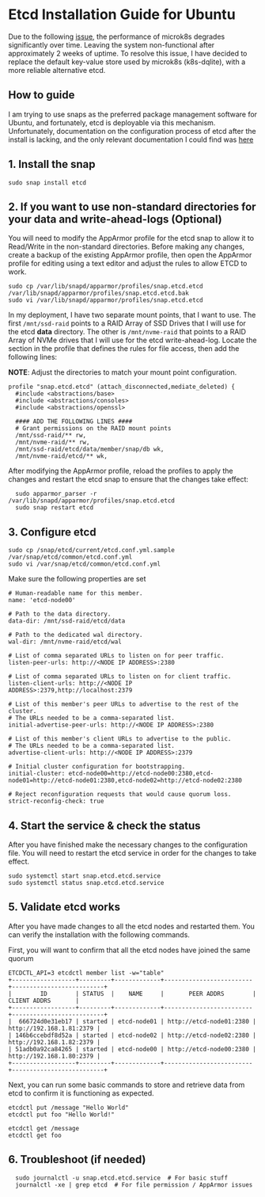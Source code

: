 # Etcd Installation Guide for Ubuntu

Due to the following [issue](https://github.com/canonical/microk8s/issues/3227), the performance of microk8s degrades 
significantly over time. Leaving the system non-functional after approximately 2 weeks of uptime. To resolve this issue,
I have decided to replace the default key-value store used by microk8s (k8s-dqlite), with a more reliable alternative etcd.

## How to guide

I am trying to use snaps as the preferred package management software for Ubuntu, and fortunately, etcd is deployable 
via this mechanism. Unfortunately, documentation on the configuration process of etcd after the install is lacking, and 
the only relevant documentation I could find was [here](https://github.com/adamelliotfields/notes/blob/master/containers/2018-02-04-setting-up-an-etcd-cluster-with-ubuntu-snappy.md)

## 1. Install the snap

`sudo snap install etcd`

## 2. If you want to use non-standard directories for your data and write-ahead-logs (Optional)

You will need to modify the AppArmor profile for the etcd snap to allow it to Read/Write in the non-standard directories.
Before making any changes, create a backup of the existing AppArmor profile, then open the AppArmor profile for editing 
using a text editor and adjust the rules to allow ETCD to work.

```
sudo cp /var/lib/snapd/apparmor/profiles/snap.etcd.etcd /var/lib/snapd/apparmor/profiles/snap.etcd.etcd.bak
sudo vi /var/lib/snapd/apparmor/profiles/snap.etcd.etcd
```

In my deployment, I have two separate mount points, that I want to use. The first `/mnt/ssd-raid` points to a RAID Array
of SSD Drives that I will use for the etcd **data** directory. The other is `/mnt/nvme-raid` that points to a RAID Array of 
NVMe drives that I will use for the etcd write-ahead-log. Locate the section in the profile that defines the rules for 
file access, then add the following lines:

**NOTE**: Adjust the directories to match your mount point configuration.

```
profile "snap.etcd.etcd" (attach_disconnected,mediate_deleted) {
  #include <abstractions/base>
  #include <abstractions/consoles>
  #include <abstractions/openssl>

  #### ADD THE FOLLOWING LINES #### 
  # Grant permissions on the RAID mount points  
  /mnt/ssd-raid/** rw,
  /mnt/nvme-raid/** rw,
  /mnt/ssd-raid/etcd/data/member/snap/db wk,
  /mnt/nvme-raid/etcd/** wk,
```

After modifying the AppArmor profile, reload the profiles to apply the changes and restart the etcd snap to ensure that 
the changes take effect:

```
  sudo apparmor_parser -r /var/lib/snapd/apparmor/profiles/snap.etcd.etcd
  sudo snap restart etcd
  ```

## 3. Configure etcd

   ```
   sudo cp /snap/etcd/current/etcd.conf.yml.sample /var/snap/etcd/common/etcd.conf.yml
   sudo vi /var/snap/etcd/common/etcd.conf.yml
   ```

   Make sure the following properties are set

   ```
   # Human-readable name for this member.
   name: 'etcd-node00'

   # Path to the data directory.
   data-dir: /mnt/ssd-raid/etcd/data

   # Path to the dedicated wal directory.
   wal-dir: /mnt/nvme-raid/etcd/wal

   # List of comma separated URLs to listen on for peer traffic.
   listen-peer-urls: http://<NODE IP ADDRESS>:2380

   # List of comma separated URLs to listen on for client traffic.
   listen-client-urls: http://<NODE IP ADDRESS>:2379,http://localhost:2379

   # List of this member's peer URLs to advertise to the rest of the cluster.
   # The URLs needed to be a comma-separated list.
   initial-advertise-peer-urls: http://<NODE IP ADDRESS>:2380

   # List of this member's client URLs to advertise to the public.
   # The URLs needed to be a comma-separated list.
   advertise-client-urls: http://<NODE IP ADDRESS>:2379
   
   # Initial cluster configuration for bootstrapping.
   initial-cluster: etcd-node00=http://etcd-node00:2380,etcd-node01=http://etcd-node01:2380,etcd-node02=http://etcd-node02:2380

   # Reject reconfiguration requests that would cause quorum loss.
   strict-reconfig-check: true
   ```

## 4. Start the service & check the status

After you have finished make the necessary changes to the configuration file. You will need to restart the etcd service 
in order for the changes to take effect.

  ```
  sudo systemctl start snap.etcd.etcd.service
  sudo systemctl status snap.etcd.etcd.service
  ```

## 5. Validate etcd works

After you have made changes to all the etcd nodes and restarted them. You can verify the installation with the 
following commands. 

First, you will want to confirm that all the etcd nodes have joined the same quorum

 ```
 ETCDCTL_API=3 etcdctl member list -w="table"
+------------------+---------+-------------+-------------------------+--------------------------+
|        ID        | STATUS  |    NAME     |       PEER ADDRS        |       CLIENT ADDRS       |
+------------------+---------+-------------+-------------------------+--------------------------+
|  666724d0e31eb17 | started | etcd-node01 | http://etcd-node01:2380 | http://192.168.1.81:2379 |
| 146b6ccebdf8d52a | started | etcd-node02 | http://etcd-node02:2380 | http://192.168.1.82:2379 |
| 51adb0a92ca84265 | started | etcd-node00 | http://etcd-node00:2380 | http://192.168.1.80:2379 |
+------------------+---------+-------------+-------------------------+--------------------------+
 ```

Next, you can run some basic commands to store and retrieve data from etcd to confirm it is functioning as expected.

  ```
  etcdctl put /message "Hello World"
  etcdctl put foo "Hello World!"

  etcdctl get /message
  etcdctl get foo
  ```

## 6. Troubleshoot (if needed)

```
  sudo journalctl -u snap.etcd.etcd.service  # For basic stuff
  journalctl -xe | grep etcd  # For file permission / AppArmor issues
 ```
